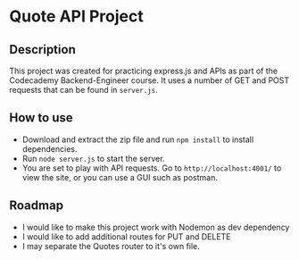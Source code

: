 # Quote API Project
## Description
This project was created for practicing express.js and APIs as part of the Codecademy Backend-Engineer course. It uses a number of GET and POST requests that can be found in ``server.js``.

## How to use
- Download and extract the zip file and run ``npm install`` to install dependencies. 
- Run ``node server.js`` to start the server. 
- You are set to play with API requests. Go to ``http://localhost:4001/`` to view the site, or you can use a GUI such as postman. 

## Roadmap
- I would like to make this project work with Nodemon as dev dependency
- I would like to add additional routes for PUT and DELETE
- I may separate the Quotes router to it's own file.